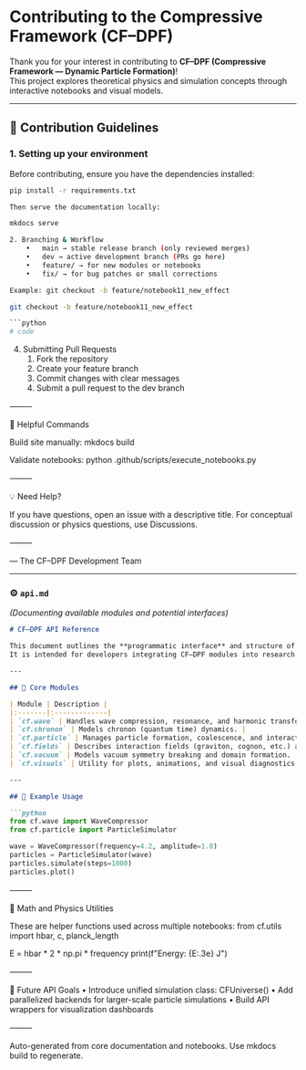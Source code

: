 # Contributing to the Compressive Framework (CF–DPF)

Thank you for your interest in contributing to **CF–DPF (Compressive Framework — Dynamic Particle Formation)**!  
This project explores theoretical physics and simulation concepts through interactive notebooks and visual models.

---

## 🧭 Contribution Guidelines

### 1. Setting up your environment
Before contributing, ensure you have the dependencies installed:

```bash
pip install -r requirements.txt

Then serve the documentation locally:

mkdocs serve

2. Branching & Workflow
	•	main → stable release branch (only reviewed merges)
	•	dev → active development branch (PRs go here)
	•	feature/ → for new modules or notebooks
	•	fix/ → for bug patches or small corrections

Example: git checkout -b feature/notebook11_new_effect

git checkout -b feature/notebook11_new_effect

```python
# code
```

4. Submitting Pull Requests
	1.	Fork the repository
	2.	Create your feature branch
	3.	Commit changes with clear messages
	4.	Submit a pull request to the dev branch

⸻

🧠 Helpful Commands

Build site manually: mkdocs build

Validate notebooks: python .github/scripts/execute_notebooks.py


⸻

💡 Need Help?

If you have questions, open an issue with a descriptive title.
For conceptual discussion or physics questions, use Discussions.

⸻

— The CF–DPF Development Team

---

### ⚙️ **`api.md`**
*(Documenting available modules and potential interfaces)*

```markdown
# CF–DPF API Reference

This document outlines the **programmatic interface** and structure of the Compressive Framework.  
It is intended for developers integrating CF–DPF modules into research tools or simulations.

---

## 🧩 Core Modules

| Module | Description |
|:-------|:-------------|
| `cf.wave` | Handles wave compression, resonance, and harmonic transformations. |
| `cf.chronon` | Models chronon (quantum time) dynamics. |
| `cf.particle` | Manages particle formation, coalescence, and interactions. |
| `cf.fields` | Describes interaction fields (graviton, cognon, etc.) and nonlocal binding. |
| `cf.vacuum` | Models vacuum symmetry breaking and domain formation. |
| `cf.visuals` | Utility for plots, animations, and visual diagnostics. |

---

## 🧠 Example Usage

```python
from cf.wave import WaveCompressor
from cf.particle import ParticleSimulator

wave = WaveCompressor(frequency=4.2, amplitude=1.0)
particles = ParticleSimulator(wave)
particles.simulate(steps=1000)
particles.plot()
```


⸻

🧮 Math and Physics Utilities

These are helper functions used across multiple notebooks: from cf.utils import hbar, c, planck_length

E = hbar * 2 * np.pi * frequency
print(f"Energy: {E:.3e} J")


⸻

🚀 Future API Goals
	•	Introduce unified simulation class: CFUniverse()
	•	Add parallelized backends for larger-scale particle simulations
	•	Build API wrappers for visualization dashboards

⸻

Auto-generated from core documentation and notebooks.
Use mkdocs build to regenerate.

